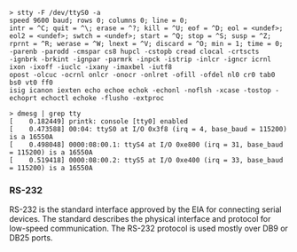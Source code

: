 ```shell
> stty -F /dev/ttyS0 -a
speed 9600 baud; rows 0; columns 0; line = 0;
intr = ^C; quit = ^\; erase = ^?; kill = ^U; eof = ^D; eol = <undef>; eol2 = <undef>; swtch = <undef>; start = ^Q; stop = ^S; susp = ^Z; rprnt = ^R; werase = ^W; lnext = ^V; discard = ^O; min = 1; time = 0;
-parenb -parodd -cmspar cs8 hupcl -cstopb cread clocal -crtscts
-ignbrk -brkint -ignpar -parmrk -inpck -istrip -inlcr -igncr icrnl ixon -ixoff -iuclc -ixany -imaxbel -iutf8
opost -olcuc -ocrnl onlcr -onocr -onlret -ofill -ofdel nl0 cr0 tab0 bs0 vt0 ff0
isig icanon iexten echo echoe echok -echonl -noflsh -xcase -tostop -echoprt echoctl echoke -flusho -extproc
```

```shell=
> dmesg | grep tty
[    0.182449] printk: console [tty0] enabled
[    0.473588] 00:04: ttyS0 at I/O 0x3f8 (irq = 4, base_baud = 115200) is a 16550A
[    0.498048] 0000:08:00.1: ttyS4 at I/O 0xe800 (irq = 31, base_baud = 115200) is a 16550A
[    0.519418] 0000:08:00.2: ttyS5 at I/O 0xe400 (irq = 33, base_baud = 115200) is a 16550A
```

### RS-232

RS-232 is the standard interface approved by the EIA for connecting serial devices. The standard describes the physical interface and protocol for low-speed communication. The RS-232 protocol is used mostly over DB9 or DB25 ports.
